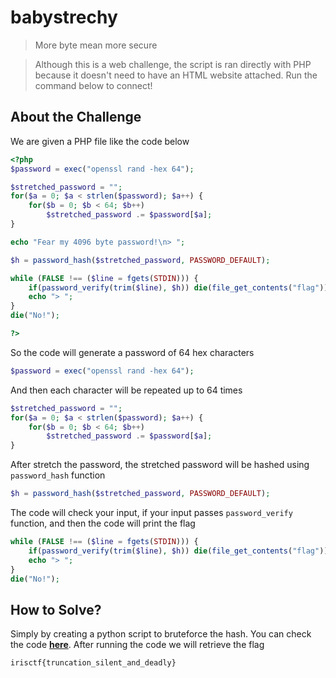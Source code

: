 # babystrechy
> More byte mean more secure

> Although this is a web challenge, the script is ran directly with PHP because it doesn't need to have an HTML website attached. Run the command below to connect!

## About the Challenge
We are given a PHP file like the code below
```php
<?php
$password = exec("openssl rand -hex 64");

$stretched_password = "";
for($a = 0; $a < strlen($password); $a++) {
    for($b = 0; $b < 64; $b++)
        $stretched_password .= $password[$a];
}

echo "Fear my 4096 byte password!\n> ";

$h = password_hash($stretched_password, PASSWORD_DEFAULT);

while (FALSE !== ($line = fgets(STDIN))) {
    if(password_verify(trim($line), $h)) die(file_get_contents("flag"));
    echo "> ";
}
die("No!");

?>
```
So the code will generate a password of 64 hex characters
```php
$password = exec("openssl rand -hex 64");
```
And then each character will be repeated up to 64 times
```php
$stretched_password = "";
for($a = 0; $a < strlen($password); $a++) {
    for($b = 0; $b < 64; $b++)
        $stretched_password .= $password[$a];
}
```
After stretch the password, the stretched password will be hashed using `password_hash` function
```php
$h = password_hash($stretched_password, PASSWORD_DEFAULT);
```
The code will check your input, if your input passes `password_verify` function, and then the code will print the flag
```php
while (FALSE !== ($line = fgets(STDIN))) {
    if(password_verify(trim($line), $h)) die(file_get_contents("flag"));
    echo "> ";
}
die("No!");
```

## How to Solve?
Simply by creating a python script to bruteforce the hash. You can check the code [**here**](https://github.com/kos0ng/ctf-writeups/blob/master/solver/2023/irisctf/web/babystretch/solver.py). After running the code we will retrieve the flag
```
irisctf{truncation_silent_and_deadly}
```